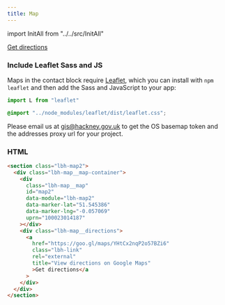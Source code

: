 ```yaml
---
title: Map
---
```


import InitAll from "../../src/InitAll"

<InitAll>

<section class="lbh-map2">
<div class="lbh-map__map-container">
<div class="lbh-map__map" data-module="lbh-map2" data-marker-lat="51.545386" data-marker-lng="-0.057069" uprn="100023014187"></div>
<div class="lbh-map__directions">
<a href="https://goo.gl/maps/YHtCx2nqP2o57BZi6" class="lbh-link" rel="external" title="View directions on Google Maps">Get directions</a>
</div>
</div>
</section>
</InitAll>

### Include Leaflet Sass and JS

Maps in the contact block require [Leaflet](https://leafletjs.com), which you can install with `npm leaflet` and then add the Sass and JavaScript to your app:

```js
import L from "leaflet"
```

```scss
@import "../node_modules/leaflet/dist/leaflet.css";
```
Please email us at gis@hackney.gov.uk to get the OS basemap token and the addresses proxy url for your project. 

### HTML

```html
<section class="lbh-map2"> 
  <div class="lbh-map__map-container">
    <div
      class="lbh-map__map"
      id="map2"
      data-module="lbh-map2"
      data-marker-lat="51.545386"
      data-marker-lng="-0.057069"
      uprn="100023014187"
    ></div>
    <div class="lbh-map__directions">
      <a
        href="https://goo.gl/maps/YHtCx2nqP2o57BZi6"
        class="lbh-link"
        rel="external"
        title="View directions on Google Maps"
        >Get directions</a
      >
    </div>
  </div>
</section>
```

